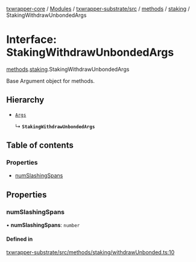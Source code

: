 [txwrapper-core](../README.md) / [Modules](../modules.md) / [txwrapper-substrate/src](../modules/txwrapper_substrate_src.md) / [methods](../modules/txwrapper_substrate_src.methods.md) / [staking](../modules/txwrapper_substrate_src.methods.staking.md) / StakingWithdrawUnbondedArgs

# Interface: StakingWithdrawUnbondedArgs

[methods](../modules/txwrapper_substrate_src.methods.md).[staking](../modules/txwrapper_substrate_src.methods.staking.md).StakingWithdrawUnbondedArgs

Base Argument object for methods.

## Hierarchy

- [`Args`](../modules/txwrapper_core_src.md#args)

  ↳ **`StakingWithdrawUnbondedArgs`**

## Table of contents

### Properties

- [numSlashingSpans](txwrapper_substrate_src.methods.staking.StakingWithdrawUnbondedArgs.md#numslashingspans)

## Properties

### numSlashingSpans

• **numSlashingSpans**: `number`

#### Defined in

[txwrapper-substrate/src/methods/staking/withdrawUnbonded.ts:10](https://github.com/paritytech/txwrapper-core/blob/fe8eeb2/packages/txwrapper-substrate/src/methods/staking/withdrawUnbonded.ts#L10)
